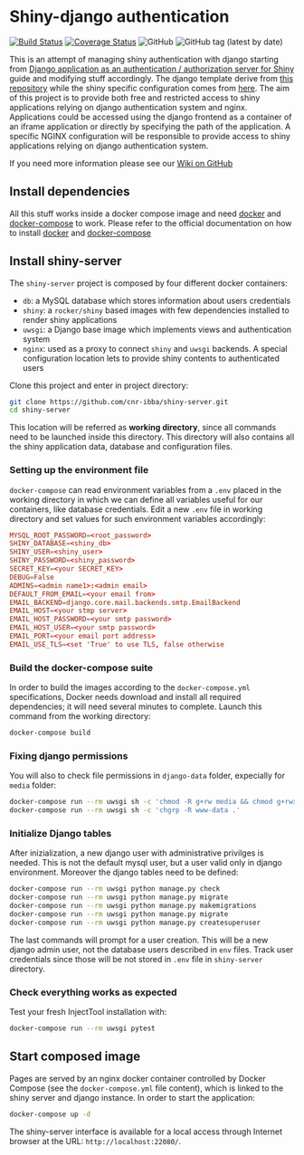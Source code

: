 
Shiny-django authentication
===========================

[![Build Status](https://travis-ci.com/cnr-ibba/shiny-server.svg?branch=master)](https://travis-ci.com/cnr-ibba/shiny-server)
[![Coverage Status](https://coveralls.io/repos/github/cnr-ibba/shiny-server/badge.svg)](https://coveralls.io/github/cnr-ibba/shiny-server)
![GitHub](https://img.shields.io/github/license/cnr-ibba/shiny-server)
![GitHub tag (latest by date)](https://img.shields.io/github/v/tag/cnr-ibba/shiny-server)

This is an attempt of managing shiny authentication with django starting from
[Django application as an authentication / authorization server for Shiny](http://pawamoy.github.io/2018/03/15/django-auth-server-for-shiny/)
guide and modifying stuff accordingly. The django template derive from
[this repository](https://github.com/cnr-ibba/dockerfiles/tree/master/compose/django)
while the shiny specific configuration comes from [here](https://github.com/cnr-ibba/dockerfiles/tree/master/compose/shiny).
The aim of this project is to provide both free and restricted access to shiny
applications relying on django authentication system and nginx. Applications could
be accessed using the django frontend as a container of an iframe application or
directly by specifying the path of the application. A specific NGINX configuration
will be responsible to provide access to shiny applications relying on django
authentication system.

If you need more information please see our
[Wiki on GitHub](https://github.com/cnr-ibba/shiny-server/wiki)

Install dependencies
--------------------

All this stuff works inside a docker compose image and need [docker](https://www.docker.com/)
and [docker-compose](https://docs.docker.com/compose/) to work. Please refer to
the official documentation on how to install [docker](https://docs.docker.com/install/)
and [docker-compose](https://docs.docker.com/compose/install/)

Install shiny-server
--------------------

The `shiny-server` project is composed by four different docker containers:
- `db`: a MySQL database which stores information about users credentials
- `shiny`: a `rocker/shiny` based images with few dependencies installed to render
  shiny applications
- `uwsgi`: a Django base image which implements views and authentication system
- `nginx`: used as a proxy to connect `shiny` and `uwsgi` backends. A special
  configuration location lets to provide shiny contents to authenticated users

Clone this project and enter in project directory:

```bash
git clone https://github.com/cnr-ibba/shiny-server.git
cd shiny-server
```

This location will be referred as **working directory**, since all commands need
to be launched inside this directory. This directory will also contains all the
shiny application data, database and configuration files.

### Setting up the environment file

`docker-compose` can read environment variables from a `.env` placed in the working
directory in which we can define all variables useful for our containers, like database
credentials. Edit a new `.env` file in working directory and set values for such
environment variables accordingly:

```conf
MYSQL_ROOT_PASSWORD=<root_password>
SHINY_DATABASE=<shiny_db>
SHINY_USER=<shiny_user>
SHINY_PASSWORD=<shiny_password>
SECRET_KEY=<your SECRET_KEY>
DEBUG=False
ADMINS=<admin name1>:<admin email>
DEFAULT_FROM_EMAIL=<your email from>
EMAIL_BACKEND=django.core.mail.backends.smtp.EmailBackend
EMAIL_HOST=<your stmp server>
EMAIL_HOST_PASSWORD=<your smtp password>
EMAIL_HOST_USER=<your smtp password>
EMAIL_PORT=<your email port address>
EMAIL_USE_TLS=<set 'True' to use TLS, false otherwise
```

### Build the docker-compose suite

In order to build the images according to the `docker-compose.yml` specifications,
Docker needs download and install all required dependencies; it will need several
minutes to complete. Launch this command from the working directory:

```bash
docker-compose build
```

### Fixing django permissions

You will also to check file permissions in `django-data` folder, expecially for `media`
folder:

```bash
docker-compose run --rm uwsgi sh -c 'chmod -R g+rw media && chmod g+rwx media/thumbnails/'
docker-compose run --rm uwsgi sh -c 'chgrp -R www-data .'
```

### Initialize Django tables

After inizialization, a new django user with administrative privilges is needed. This is
not the default mysql user, but a user valid only in django environment. Moreover
the django tables need to be defined:

```bash
docker-compose run --rm uwsgi python manage.py check
docker-compose run --rm uwsgi python manage.py migrate
docker-compose run --rm uwsgi python manage.py makemigrations
docker-compose run --rm uwsgi python manage.py migrate
docker-compose run --rm uwsgi python manage.py createsuperuser
```

The last commands will prompt for a user creation. This will be a new django
admin user, not the database users described in `env` files. Track user credentials
since those will be not stored in `.env` file in `shiny-server` directory.

### Check everything works as expected

Test  your fresh InjectTool installation with:

```bash
docker-compose run --rm uwsgi pytest
```

Start composed image
--------------------

Pages are served by an nginx docker container controlled by Docker Compose
(see the `docker-compose.yml` file content), which is linked to the shiny
server and django instance. In order to start the application:

```bash
docker-compose up -d
```

The shiny-server interface is available for a local access through Internet browser
at the URL: `http://localhost:22080/`.
